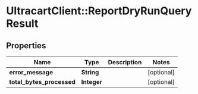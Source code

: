 # UltracartClient::ReportDryRunQueryResult

## Properties
Name | Type | Description | Notes
------------ | ------------- | ------------- | -------------
**error_message** | **String** |  | [optional] 
**total_bytes_processed** | **Integer** |  | [optional] 


